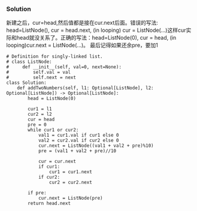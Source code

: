 ### Solution
新建之后，cur=head,然后值都是接在cur.next后面。错误的写法: head=ListNode(), cur = head.next, (in looping) cur = ListNode(...)这样cur实际和head就没关系了。正确的写法：head=ListNode(0), cur = head, (in looping)cur.next = ListNode(...)。
最后记得如果还余pre，要加1
```
# Definition for singly-linked list.
# class ListNode:
#     def __init__(self, val=0, next=None):
#         self.val = val
#         self.next = next
class Solution:
    def addTwoNumbers(self, l1: Optional[ListNode], l2: Optional[ListNode]) -> Optional[ListNode]:
        head = ListNode(0)
        
        cur1 = l1
        cur2 = l2
        cur = head
        pre = 0
        while cur1 or cur2:
            val1 = cur1.val if cur1 else 0
            val2 = cur2.val if cur2 else 0
            cur.next = ListNode((val1 + val2 + pre)%10)
            pre = (val1 + val2 + pre)//10
           
            cur = cur.next
            if cur1:
                cur1 = cur1.next
            if cur2:
                cur2 = cur2.next
        
        if pre:
            cur.next = ListNode(pre)
        return head.next
```